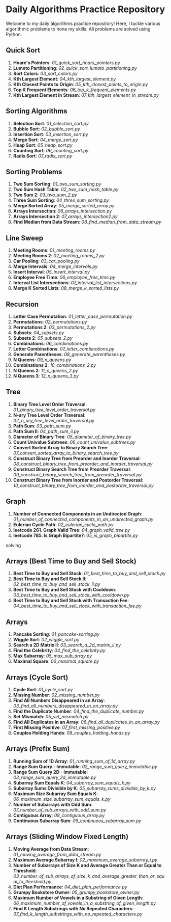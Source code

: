 # Daily Algorithms Practice Repository

Welcome to my daily algorithms practice repository! Here, I tackle various algorithmic problems to hone my skills. All problems are solved using Python.

## Quick Sort

1. **Hoare's Pointers**: _01_quick_sort_hoars_pointers.py_
2. **Lumoto Partitioning**: _02_quick_sort_lumoto_partitioning.py_
3. **Sort Colors**: _03_sort_colors.py_
4. **Kth Largest Element**: _04_kth_largest_element.py_
5. **Kth Closest Points to Origin**: _05_kth_closest_points_to_origin.py_
6. **Top K Frequent Elements**: _06_top_k_frequent_elements.py_
7. **Kth Largest Element in Stream**: _07_kth_largest_element_in_stream.py_

## Sorting Algorithms

1. **Selection Sort**: _01_selection_sort.py_
2. **Bubble Sort**: _02_bubble_sort.py_
3. **Insertion Sort**: _03_insertion_sort.py_
4. **Merge Sort**: _04_merge_sort.py_
5. **Heap Sort**: _05_heap_sort.py_
6. **Counting Sort**: _06_counting_sort.py_
7. **Radix Sort**: _07_radix_sort.py_


## Sorting Problems

1. **Two Sum Sorting**: _01_two_sum_sorting.py_
2. **Two Sum Hash Table**: _02_two_sum_hash_table.py_
3. **Two Sum 2**: _03_two_sum_2.py_
4. **Three Sum Sorting**: _04_three_sum_sorting.py_
5. **Merge Sorted Array**: _05_merge_sorted_array.py_
6. **Arrays Intersection**: _06_arrays_intersection.py_
7. **Arrays Intersection 2**: _07_arrays_intersection2.py_
8. **Find Median from Data Stream**: _08_find_median_from_data_stream.py_

## Line Sweep

1. **Meeting Rooms**: _01_meeting_rooms.py_
2. **Meeting Rooms 2**: _02_meeting_rooms_2.py_
3. **Car Pooling**: _03_car_pooling.py_
4. **Merge Intervals**: _04_merge_intervals.py_
5. **Insert Interval**: _05_insert_interval.py_
6. **Employee Free Time**: _06_employee_free_time.py_
7. **Interval List Intersections**: _07_interval_list_intersections.py_
8. **Merge K Sorted Lists**: _08_merge_k_sorted_lists.py_

## Recursion

1. **Letter Case Permutation**: _01_letter_case_permutation.py_
2. **Permutations**: _02_permutations.py_
3. **Permutations 2**: _03_permutations_2.py_
4. **Subsets**: _04_subsets.py_
5. **Subsets 2**: _05_subsets_2.py_
6. **Combinations**: _06_combinations.py_
7. **Letter Combinations**: _07_letter_combinations.py_
8. **Generate Parentheses**: _08_generate_parentheses.py_
9. **N Queens**: _09_n_queens.py_
10. **Combinations 2**: _10_combinations_2.py_
11. **N Queens 2**: _11_n_queens_2.py_
12. **N Queens 3**: _12_n_queens_3.py_


## Tree

1. **Binary Tree Level Order Traversal**: _01_binary_tree_level_order_traversal.py_
2. **N-ary Tree Level Order Traversal**: _02_n_ary_tree_level_order_traversal.py_
3. **Path Sum**: _03_path_sum.py_
4. **Path Sum II**: _04_path_sum_ii.py_
5. **Diameter of Binary Tree**: _05_diameter_of_binary_tree.py_
6. **Count Univalue Subtrees**: _06_count_univalue_subtrees.py_
7. **Convert Sorted Array to Binary Search Tree**: _07_convert_sorted_array_to_binary_search_tree.py_
8. **Construct Binary Tree from Preorder and Inorder Traversal**: _08_construct_binary_tree_from_preorder_and_inorder_traversal.py_
9. **Construct Binary Search Tree from Preorder Traversal**: _09_construct_binary_search_tree_from_preorder_traversal.py_
10. **Construct Binary Tree from Inorder and Postorder Traversal**: _10_construct_binary_tree_from_inorder_and_postorder_traversal.py_

## Graph

1. **Number of Connected Components in an Undirected Graph**: _01_number_of_connected_components_in_an_undirected_graph.py_
2. **Eulerian Cycle Path**: _02_eulerian_cycle_path.py_
3. **leetcode 261. Graph Valid Tree**: _04_graph_valid_tree.py_
4. **leetcode 785. Is Graph Bipartite?**: _05_is_graph_bipartite.py_


solving 
## Arrays (Best Time to Buy and Sell Stock)

1. **Best Time to Buy and Sell Stock**: _01_best_time_to_buy_and_sell_stock.py_
2. **Best Time to Buy and Sell Stock II**: _02_best_time_to_buy_and_sell_stock_ii.py_
3. **Best Time to Buy and Sell Stock with Cooldown**: _03_best_time_to_buy_and_sell_stock_with_cooldown.py_
4. **Best Time to Buy and Sell Stock with Transaction Fee**: _04_best_time_to_buy_and_sell_stock_with_transaction_fee.py_

## Arrays

1. **Pancake Sorting**: _01_pancake-sorting.py_
2. **Wiggle Sort**: _02_wiggle_sort.py_
3. **Search a 2D Matrix II**: _03_search_a_2d_matrix_ii.py_
4. **Find the Celebrity**: _04_find_the_celebrity.py_
5. **Max Subarray**: _05_max_sub_array.py_
6. **Maximal Square**: _06_maximal_square.py_

## Arrays (Cycle Sort)

1. **Cycle Sort**: _01_cycle_sort.py_
2. **Missing Number**: _02_missing_number.py_
3. **Find All Numbers Disappeared in an Array**: _03_find_all_numbers_disappeared_in_an_array.py_
4. **Find the Duplicate Number**: _04_find_the_duplicate_number.py_
5. **Set Mismatch**: _05_set_mismatch.py_
6. **Find All Duplicates in an Array**: _06_find_all_duplicates_in_an_array.py_
7. **First Missing Positive**: _07_first_missing_positive.py_
8. **Couples Holding Hands**: _08_couples_holding_hands.py_

## Arrays (Prefix Sum)

1. **Running Sum of 1D Array**: _01_running_sum_of_1d_array.py_
2. **Range Sum Query - Immutable**: _02_range_sum_query_immutable.py_
3. **Range Sum Query 2D - Immutable**: _03_range_sum_query_2d_immutable.py_
4. **Subarray Sum Equals K**: _04_subarray_sum_equals_k.py_
5. **Subarray Sums Divisible by K**: _05_subarray_sums_divisible_by_k.py_
6. **Maximum Size Subarray Sum Equals K**: _06_maximum_size_subarray_sum_equals_k.py_
7. **Number of Subarrays with Odd Sum**: _07_number_of_sub_arrays_with_odd_sum.py_
8. **Contiguous Array**: _08_contiguous_array.py_
9. **Continuous Subarray Sum**: _09_continuous_subarray_sum.py_

## Arrays (Sliding Window Fixed Length)

1. **Moving Average from Data Stream**: _01_moving_average_from_data_stream.py_
2. **Maximum Average Subarray I**: _02_maximum_average_subarray_i.py_
3. **Number of Subarrays of Size K and Average Greater Than or Equal to Threshold**: _03_number_of_sub_arrays_of_size_k_and_average_greater_than_or_equal_to_threshold.py_
4. **Diet Plan Performance**: _04_diet_plan_performance.py_
5. **Grumpy Bookstore Owner**: _05_grumpy_bookstore_owner.py_
6. **Maximum Number of Vowels in a Substring of Given Length**: _06_maximum_number_of_vowels_in_a_substring_of_given_length.py_
7. **Find K Length Substrings with No Repeated Characters**: _07_find_k_length_substrings_with_no_repeated_characters.py_


